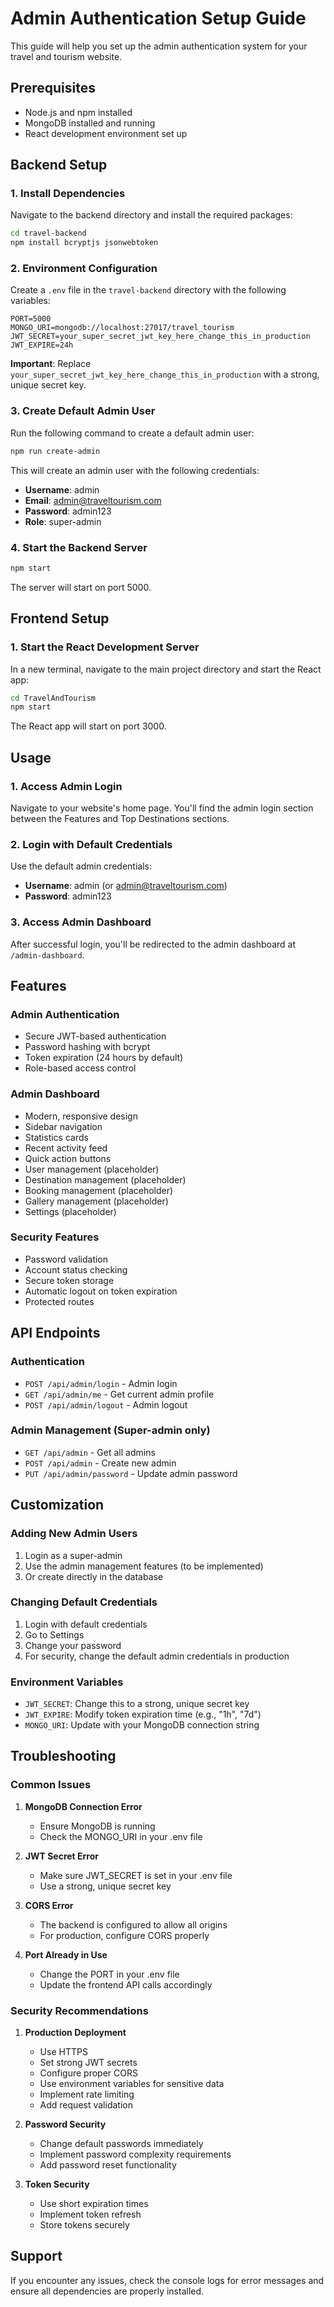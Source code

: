 
# Admin Authentication Setup Guide

This guide will help you set up the admin authentication system for your travel and tourism website.

## Prerequisites

- Node.js and npm installed
- MongoDB installed and running
- React development environment set up

## Backend Setup

### 1. Install Dependencies

Navigate to the backend directory and install the required packages:

```bash
cd travel-backend
npm install bcryptjs jsonwebtoken
```

### 2. Environment Configuration

Create a `.env` file in the `travel-backend` directory with the following variables:

```env
PORT=5000
MONGO_URI=mongodb://localhost:27017/travel_tourism
JWT_SECRET=your_super_secret_jwt_key_here_change_this_in_production
JWT_EXPIRE=24h
```

**Important**: Replace `your_super_secret_jwt_key_here_change_this_in_production` with a strong, unique secret key.

### 3. Create Default Admin User

Run the following command to create a default admin user:

```bash
npm run create-admin
```

This will create an admin user with the following credentials:
- **Username**: admin
- **Email**: admin@traveltourism.com
- **Password**: admin123
- **Role**: super-admin

### 4. Start the Backend Server

```bash
npm start
```

The server will start on port 5000.

## Frontend Setup

### 1. Start the React Development Server

In a new terminal, navigate to the main project directory and start the React app:

```bash
cd TravelAndTourism
npm start
```

The React app will start on port 3000.

## Usage

### 1. Access Admin Login

Navigate to your website's home page. You'll find the admin login section between the Features and Top Destinations sections.

### 2. Login with Default Credentials

Use the default admin credentials:
- **Username**: admin (or admin@traveltourism.com)
- **Password**: admin123

### 3. Access Admin Dashboard

After successful login, you'll be redirected to the admin dashboard at `/admin-dashboard`.

## Features

### Admin Authentication
- Secure JWT-based authentication
- Password hashing with bcrypt
- Token expiration (24 hours by default)
- Role-based access control

### Admin Dashboard
- Modern, responsive design
- Sidebar navigation
- Statistics cards
- Recent activity feed
- Quick action buttons
- User management (placeholder)
- Destination management (placeholder)
- Booking management (placeholder)
- Gallery management (placeholder)
- Settings (placeholder)

### Security Features
- Password validation
- Account status checking
- Secure token storage
- Automatic logout on token expiration
- Protected routes

## API Endpoints

### Authentication
- `POST /api/admin/login` - Admin login
- `GET /api/admin/me` - Get current admin profile
- `POST /api/admin/logout` - Admin logout

### Admin Management (Super-admin only)
- `GET /api/admin` - Get all admins
- `POST /api/admin` - Create new admin
- `PUT /api/admin/password` - Update admin password

## Customization

### Adding New Admin Users

1. Login as a super-admin
2. Use the admin management features (to be implemented)
3. Or create directly in the database

### Changing Default Credentials

1. Login with default credentials
2. Go to Settings
3. Change your password
4. For security, change the default admin credentials in production

### Environment Variables

- `JWT_SECRET`: Change this to a strong, unique secret key
- `JWT_EXPIRE`: Modify token expiration time (e.g., "1h", "7d")
- `MONGO_URI`: Update with your MongoDB connection string

## Troubleshooting

### Common Issues

1. **MongoDB Connection Error**
   - Ensure MongoDB is running
   - Check the MONGO_URI in your .env file

2. **JWT Secret Error**
   - Make sure JWT_SECRET is set in your .env file
   - Use a strong, unique secret key

3. **CORS Error**
   - The backend is configured to allow all origins
   - For production, configure CORS properly

4. **Port Already in Use**
   - Change the PORT in your .env file
   - Update the frontend API calls accordingly

### Security Recommendations

1. **Production Deployment**
   - Use HTTPS
   - Set strong JWT secrets
   - Configure proper CORS
   - Use environment variables for sensitive data
   - Implement rate limiting
   - Add request validation

2. **Password Security**
   - Change default passwords immediately
   - Implement password complexity requirements
   - Add password reset functionality

3. **Token Security**
   - Use short expiration times
   - Implement token refresh
   - Store tokens securely

## Support

If you encounter any issues, check the console logs for error messages and ensure all dependencies are properly installed.
